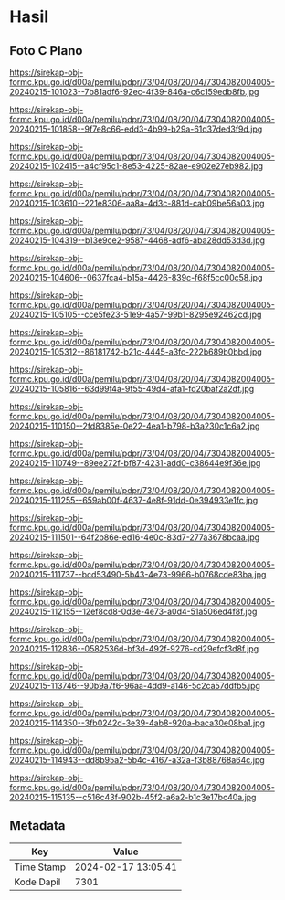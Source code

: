 # Hasil

## Foto C Plano

https://sirekap-obj-formc.kpu.go.id/d00a/pemilu/pdpr/73/04/08/20/04/7304082004005-20240215-101023--7b81adf6-92ec-4f39-846a-c6c159edb8fb.jpg

https://sirekap-obj-formc.kpu.go.id/d00a/pemilu/pdpr/73/04/08/20/04/7304082004005-20240215-101858--9f7e8c66-edd3-4b99-b29a-61d37ded3f9d.jpg

https://sirekap-obj-formc.kpu.go.id/d00a/pemilu/pdpr/73/04/08/20/04/7304082004005-20240215-102415--a4cf95c1-8e53-4225-82ae-e902e27eb982.jpg

https://sirekap-obj-formc.kpu.go.id/d00a/pemilu/pdpr/73/04/08/20/04/7304082004005-20240215-103610--221e8306-aa8a-4d3c-881d-cab09be56a03.jpg

https://sirekap-obj-formc.kpu.go.id/d00a/pemilu/pdpr/73/04/08/20/04/7304082004005-20240215-104319--b13e9ce2-9587-4468-adf6-aba28dd53d3d.jpg

https://sirekap-obj-formc.kpu.go.id/d00a/pemilu/pdpr/73/04/08/20/04/7304082004005-20240215-104606--0637fca4-b15a-4426-839c-f68f5cc00c58.jpg

https://sirekap-obj-formc.kpu.go.id/d00a/pemilu/pdpr/73/04/08/20/04/7304082004005-20240215-105105--cce5fe23-51e9-4a57-99b1-8295e92462cd.jpg

https://sirekap-obj-formc.kpu.go.id/d00a/pemilu/pdpr/73/04/08/20/04/7304082004005-20240215-105312--86181742-b21c-4445-a3fc-222b689b0bbd.jpg

https://sirekap-obj-formc.kpu.go.id/d00a/pemilu/pdpr/73/04/08/20/04/7304082004005-20240215-105816--63d99f4a-9f55-49d4-afa1-fd20baf2a2df.jpg

https://sirekap-obj-formc.kpu.go.id/d00a/pemilu/pdpr/73/04/08/20/04/7304082004005-20240215-110150--2fd8385e-0e22-4ea1-b798-b3a230c1c6a2.jpg

https://sirekap-obj-formc.kpu.go.id/d00a/pemilu/pdpr/73/04/08/20/04/7304082004005-20240215-110749--89ee272f-bf87-4231-add0-c38644e9f36e.jpg

https://sirekap-obj-formc.kpu.go.id/d00a/pemilu/pdpr/73/04/08/20/04/7304082004005-20240215-111255--659ab00f-4637-4e8f-91dd-0e394933e1fc.jpg

https://sirekap-obj-formc.kpu.go.id/d00a/pemilu/pdpr/73/04/08/20/04/7304082004005-20240215-111501--64f2b86e-ed16-4e0c-83d7-277a3678bcaa.jpg

https://sirekap-obj-formc.kpu.go.id/d00a/pemilu/pdpr/73/04/08/20/04/7304082004005-20240215-111737--bcd53490-5b43-4e73-9966-b0768cde83ba.jpg

https://sirekap-obj-formc.kpu.go.id/d00a/pemilu/pdpr/73/04/08/20/04/7304082004005-20240215-112155--12ef8cd8-0d3e-4e73-a0d4-51a506ed4f8f.jpg

https://sirekap-obj-formc.kpu.go.id/d00a/pemilu/pdpr/73/04/08/20/04/7304082004005-20240215-112836--0582536d-bf3d-492f-9276-cd29efcf3d8f.jpg

https://sirekap-obj-formc.kpu.go.id/d00a/pemilu/pdpr/73/04/08/20/04/7304082004005-20240215-113746--90b9a7f6-96aa-4dd9-a146-5c2ca57ddfb5.jpg

https://sirekap-obj-formc.kpu.go.id/d00a/pemilu/pdpr/73/04/08/20/04/7304082004005-20240215-114350--3fb0242d-3e39-4ab8-920a-baca30e08ba1.jpg

https://sirekap-obj-formc.kpu.go.id/d00a/pemilu/pdpr/73/04/08/20/04/7304082004005-20240215-114943--dd8b95a2-5b4c-4167-a32a-f3b88768a64c.jpg

https://sirekap-obj-formc.kpu.go.id/d00a/pemilu/pdpr/73/04/08/20/04/7304082004005-20240215-115135--c516c43f-902b-45f2-a6a2-b1c3e17bc40a.jpg


## Metadata

| Key        | Value               |
| ---------- | ------------------- |
| Time Stamp | 2024-02-17 13:05:41 |
| Kode Dapil | 7301                |



